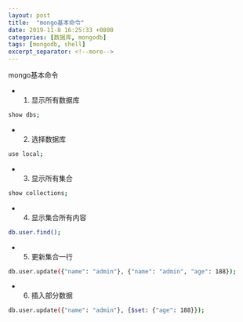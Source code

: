 ```yaml
---
layout: post
title:  "mongo基本命令"
date: 2019-11-8 16:25:33 +0800
categories: [数据库, mongodb]
tags: [mongodb, shell]
excerpt_separator: <!--more-->
---
```

mongo基本命令
<!--more-->

* 1. 显示所有数据库
```bash
show dbs;
```

* 2. 选择数据库
```bash
use local;
```

* 3. 显示所有集合
```bash
show collections;
```

* 4. 显示集合所有内容
```bash
db.user.find();
```

* 5. 更新集合一行
```bash
db.user.update({"name": "admin"}, {"name": "admin", "age": 188});
```

* 6. 插入部分数据
```bash
db.user.update({"name": "admin"}, {$set: {"age": 188}});
```

